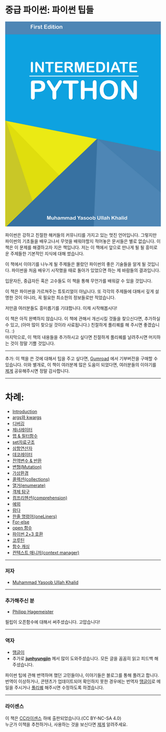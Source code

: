 # 중급 파이썬: 파이썬 팁들

![](/assets/inter_cover.png)

파이썬은 강하고 친절한 해커들의 커뮤니티를 가지고 있는 멋진 언어입니다. 그렇지만 파이썬의 기초들을 배우고나서 무엇을 배워야할지 적어놓은 문서들은 별로 없습니다. 이 책은 이 문제를 해결하고자 지은 책입니다. 저는 이 책에서 앞으로 만나게 될 될 흥미로운 주제들한 기본적인 지식에 대해 썼습니다.

이 책에서 이야기를 나누게 될 주제들은 몰랐던 파이썬의 좋은 기술들을 알게 될 것입니다. 파이썬을 처음 배우기 시작했을 때로 돌아가 있었으면 하는 제 바람들의 결과입니다.

입문자든, 중급자든 혹은 고수들도 이 책을 통해 무언가를 배워갈 수 있을 것입니다.

이 책은 파이썬을 가르쳐주는 튜토리얼이 아닙니다. 또 각각의 주제들에 대해서 깊게 설명한 것이 아니라, 꼭 필요한 최소한의 정보들로만 적었습니다.

저만큼 여러분들도 흥미롭기를 기대합니다. 이제 시작해봅시다!

이 책은 아직 완벽하지 않습니다. 이 책에 관해서 개선시킬 것들을 찾으신다면, 추가하실 수 있고, \(아마 많이 찾으실 것이라 사료됩니다.\) 친절하게 풀리퀘를 해 주시면 좋겠습니다. :\)  
마지막으로, 이 책의 내용들을 추가하시고 싶다면 친절하게 풀리퀘를 날려주시면 머지하는 것이 정말 기쁠 것입니다.

---

추가: 이 책을 쓴 것에 대해서 팁을 주고 싶다면,  [Gumroad](https://gum.co/intermediate_python) 에서 기부버전을 구매할 수 있습니다. 이와 별개로, 이 책이 여러분께 많은 도움이 되었다면, 여러분들의 이야기를 [제게](mailto:yasoob.khld@gmail.com) 공유해주시면 정말 감사합니다.

---

# 차례:

* [Introduction](README.md)
* [args와 kwargs](ch1-args-kwargs.md)
* [디버깅](ch2-debugging.md)
* [제너레이터](ch3-generators.md)
* [맵 & 필터함수](ch4-map-and-filter.md)
* [set자료구조](ch5-set-and-data-structures.md)
* [삼항연산자](ch6-ternary-operators.md)
* [데코레이터](ch7-Decorators.md)
* [전역변수 & 반환](ch8-Global-Return.md)
* [변형\(Mutation\)](ch9-Mutation.md)
* [가상환경](ch11-Virtual-Environment.md)
* [콜렉션\(collections\)](ch12-Collections.md)
* [열거\(enumerate\)](ch13-Enumerate.md)
* [객체 탐구](ch14-Object-introspection.md)
* [컴프리헨션\(comprehension\)](ch15-comprehension.md)
* [예외](ch16-Exceptions.md)
* [람다](ch17-Lambdas.md)
* [한줄 명령어\(oneLiners\)](ch18-oneLiners.md)
* [For-else](ch19-For-Else.md)
* [open 함수](ch20-open-function.md)
* [파이썬 2+3 호환](ch21-Targeting-python.md)
* [코루틴](ch22-Coroutines.md)
* [함수 캐싱](ch23-Function-caching.md)
* [컨텍스트 매니저\(context manager\)](ch24-context-manager.md)

---

### 저자

* [Muhammad Yasoob Ullah Khalid](https://github.com/yasoob)

---

### 추가해주신 분

* [Philipp Hagemeister](https://github.com/phihag)

필립이 오픈함수에 대해서 써주셨습니다. 고맙습니다!

---

### 역자

* [땡글이](http://ddanggle.github.io/)
* 추가로 [**junhyungjin**](https://github.com/junhyungjin) 께서 많이 도와주셨습니다. 모든 글을 꼼꼼히 읽고 피드백 해주셨습니다. 

파이썬 팁에 관해 번역하며 했던 고민들이나, 이야기들은 블로그를 통해 풀려고 합니다. 번역이 이상하거나, 콘텐츠가 업데이트되어 확인하지 못한 경우에는 번역자 [땡글이](mailto:ddanggle.y@gmail.com)로 메일을 주시거나 [풀리퀘](https://github.com/DDanggle/interpy-kr) 해주시면 수정하도록 하겠습니다.

---

### 라이센스

이 책은 [CC라이센스](http://creativecommons.org/licenses/by-nc-sa/4.0/) 하에 출판되었습니다.\(CC BY-NC-SA 4.0\)  
누군가 이책을 추천하거나, 사용하는 것을 보신다면 [제게](mailto:yasoob.khld@gmail.com) 알려주세요.

